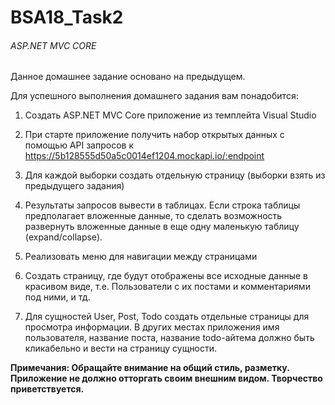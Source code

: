 ﻿# BSA18_Task2
###### ASP.NET MVC CORE

Данное домашнее задание основано на предыдущем.

Для успешного выполнения домашнего задания вам понадобится:

 1. Cоздать ASP.NET MVC Core приложение из темплейта Visual Studio

 2. При старте приложение получить набор открытых данных с помощью API запросов к https://5b128555d50a5c0014ef1204.mockapi.io/:endpoint

 3. Для каждой выборки создать отдельную страницу (выборки взять из предыдущего задания)

 4. Результаты запросов вывести в таблицах. Если строка таблицы предполагает вложенные данные, то сделать возможность развернуть вложенные данные в еще одну маленькую таблицу (expand/collapse).

 5. Реализовать меню для навигации между страницами

 6. Создать страницу, где будут отображены все исходные данные в красивом виде, т.е. Пользователи с их постами и комментариями под ними, и тд.

 7. Для сущностей User, Post, Todo создать отдельные страницы для просмотра информации. В других местах приложения имя пользователя, название поста, название todo-айтема должно быть кликабельно и вести на страницу сущности.

**Примечания: Обращайте внимание на общий стиль, разметку. Приложение не должно отторгать своим внешним видом. Творчество приветствуется.**

